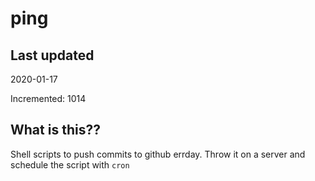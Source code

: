 # ping

## Last updated
2020-01-17

Incremented: 1014

## What is this??
Shell scripts to push commits to github errday. Throw it on a server and schedule the script with `cron`
